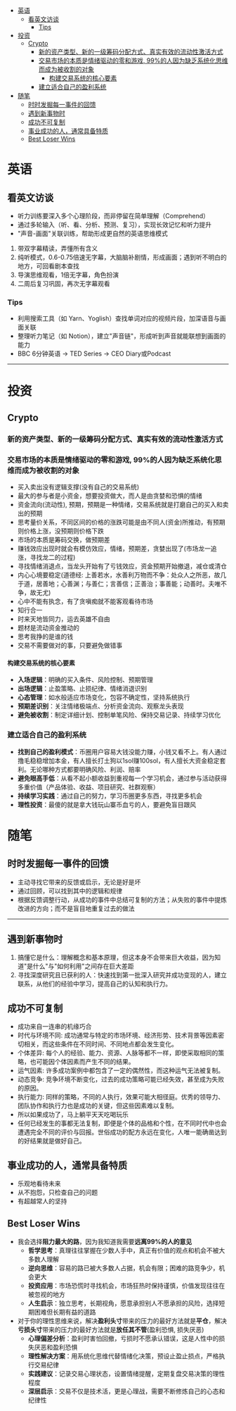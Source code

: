 <!-- @import "[TOC]" {cmd="toc" depthFrom=1 depthTo=6 orderedList=false} -->

<!-- code_chunk_output -->

- [英语](#英语)
  - [看英文访谈](#看英文访谈)
    - [Tips](#tips)
- [投资](#投资)
  - [Crypto](#crypto)
    - [新的资产类型、新的一级筹码分配方式、真实有效的流动性激活方式](#新的资产类型-新的一级筹码分配方式-真实有效的流动性激活方式)
    - [交易市场的本质是情绪驱动的零和游戏, 99%的人因为缺乏系统化思维而成为被收割的对象](#交易市场的本质是情绪驱动的零和游戏-99的人因为缺乏系统化思维而成为被收割的对象)
      - [构建交易系统的核心要素](#构建交易系统的核心要素)
    - [建立适合自己的盈利系统](#建立适合自己的盈利系统)
- [随笔](#随笔)
  - [时时发掘每一事件的回馈](#时时发掘每一事件的回馈)
  - [遇到新事物时](#遇到新事物时)
  - [成功不可复制](#成功不可复制)
  - [事业成功的人，通常具备特质](#事业成功的人通常具备特质)
  - [Best Loser Wins](#best-loser-wins)

<!-- /code_chunk_output -->


# 英语
## 看英文访谈
- 听力训练要深入多个心理阶段，而非停留在简单理解（Comprehend）
- 通过多轮输入（听、看、分析、预测、复习），实现长效记忆和听力提升
- "声音-画面"关联训练，帮助形成更自然的英语思维模式
1. 带双字幕精读，弄懂所有含义
2. 纯听模式，0.6-0.75倍速无字幕，大脑脑补剧情，形成画面；遇到听不明白的地方，可回看剧本查找
3. 导演思维观看，1倍无字幕，角色扮演
4. 二周后复习巩固，再次无字幕观看
### Tips
- 利用搜索工具（如 Yarn、Yoglish）查找单词对应的视频片段，加深语音与画面关联
- 整理听力笔记（如 Notion），建立"声音链"，形成听到声音就能联想到画面的能力
- BBC 6分钟英语 -> TED Series -> CEO Diary或Podcast
---
# 投资
## Crypto
### 新的资产类型、新的一级筹码分配方式、真实有效的流动性激活方式

### 交易市场的本质是情绪驱动的零和游戏, 99%的人因为缺乏系统化思维而成为被收割的对象
- 买入卖出没有逻辑支撑(没有自己的交易系统)
- 最大的参与者是小资金，想要投资做大，而人是由贪婪和恐惧的情绪
- 资金流向(流动性), 预期，预期是一种情绪，交易系统就是打磨自己的买入和卖出的预期
- 思考量价关系，不同区间的价格的涨跌可能是由不同人(资金)所推动，有预期则价格上涨，没预期则价格下跌
- 市场的本质是筹码交换，做预期差
- 赚钱效应出现时就会有模仿效应，情绪，预期差，贪婪出现了(市场龙一追涨，寻找龙二的过程)
- 寻找情绪消退点，当龙头开始有了亏钱效应，资金预期开始撤退，减仓或清仓
- 内心心境要稳定(道德经: 上善若水，水善利万物而不争：处众人之所恶，故几于道，居善地；心善渊；与善仁；言善信；正善治；事善能；动善时。夫唯不争，故无尤)
- 心中不能有执念，有了贪嗔痴就不能客观看待市场
- 知行合一
- 时来天地皆同力，运去英雄不自由
- 题材是流动资金推动的
- 思考我挣的是谁的钱
- 交易不需要做对的事，只要避免做错事

#### 构建交易系统的核心要素
- **入场逻辑**：明确的买入条件、风险控制、预期管理
- **出场逻辑**：止盈策略、止损纪律、情绪消退识别
- **心态管理**：如水般适应市场变化，包容不确定性，坚持系统执行
- **预期差识别**：关注情绪极端点、分析资金流向、观察龙头表现
- **避免被收割**：制定详细计划、控制单笔风险、保持交易记录、持续学习优化

### 建立适合自己的盈利系统
- **找到自己的盈利模式**：币圈用户容易大钱没能力赚，小钱又看不上。有人通过撸毛稳稳增加本金，有人擅长打土狗以1sol赚100sol，有人擅长大资金稳定套利。无论哪种方式都要明确风险、利润、赔率
- **避免眼高手低**：从看不起小额收益到重视每一个学习机会，通过参与活动获得多重价值（产品体验、收益、项目研究、社群观察）
- **持续学习实践**：通过自己的努力，学习币圈更多东西，寻找更多机会
- **理性投资**：最傻的就是拿大钱玩山寨币血亏的人，要避免盲目跟风

# 随笔
## 时时发掘每一事件的回馈
- 主动寻找它带来的反馈或启示，无论是好是坏
- 通过回顾，可以找到其中的逻辑和规律
- 根据反馈调整行动，从成功的事件中总结可复制的方法；从失败的事件中提炼改进的方向；而不是盲目地重复过去的做法
---
## 遇到新事物时
1. 搞懂它是什么：理解概念和基本原理，但这本身不会带来巨大收益，因为知道"是什么"与"如何利用"之间存在巨大差距
2. 寻找深度研究且已获利的人：快速找到第一批深入研究并成功变现的人，建立联系，从他们的经验中学习，提高自己的认知和执行力。
## 成功不可复制
- 成功来自一连串的机缘巧合
- 时代与环境不同: 成功通常与特定的市场环境、经济形势、技术背景等因素密切相关，而这些条件在不同时间、不同地点都会发生变化。
- 个体差异: 每个人的经验、能力、资源、人脉等都不一样，即使采取相同的策略，也可能因个体因素而产生不同的结果。
- 运气因素: 许多成功案例中都包含了一定的偶然性，而这种运气无法被复制。
- 动态竞争: 竞争环境不断变化，过去的成功策略可能已经失效，甚至成为失败的原因。
- 执行能力: 同样的策略，不同的人执行，效果可能大相径庭。优秀的领导力、团队协作和执行力也是成功的关键，但这些因素难以复制。
- 所以如果成功了，马上躺平天天吃喝玩乐
- 任何已经发生的事都无法复制，即便是个体的品格和个性，在不同时代中也会遭遇完全不同的评价与回报。世俗成功的配方永远在变化，人唯一能确凿达到的好结果就是做好自己。

## 事业成功的人，通常具备特质
- 乐观地看待未来
- 从不抱怨，只检查自己的问题
- 有超越常人的坚持

## Best Loser Wins
- 我会选择**阻力最大的路**，因为我知道我需要**远离99%的人的意见** 
  - **哲学思考**：真理往往掌握在少数人手中，真正有价值的观点和机会不被大多数人理解
  - **逆向思维**：容易的路已被大多数人占据，机会有限；困难的路竞争少，机会更大
  - **投资应用**：市场恐慌时寻找机会，市场狂热时保持谨慎，价值发现往往在被忽视的地方
  - **人生启示**：独立思考，长期视角，愿意承担别人不愿承担的风险，选择短期困难但长期有益的道路
- 对于你的理性思维来说，解决**盈利头寸**带来的压力的最好方法就是**平仓**，解决**亏损头寸**带来的压力的最好方法就是**放任其不管**(盈利恐惧, 损失厌恶)
  - **心理偏差分析**：盈利时害怕回撤，亏损时不愿承认错误，这是人性中的损失厌恶和盈利恐惧
  - **理性解决方案**：用系统化思维代替情绪化决策，预设止盈止损点，严格执行交易纪律
  - **实践建议**：记录交易心理状态，设置情绪提醒，定期复盘交易决策的理性程度
  - **深层启示**：交易不仅是技术活，更是心理战，需要不断修炼自己的心态和纪律性



